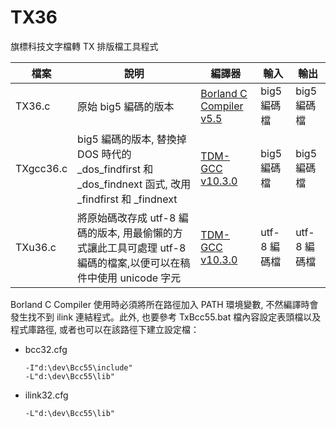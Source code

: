 # TX36

旗標科技文字檔轉 TX 排版檔工具程式

|檔案|說明|編譯器|輸入|輸出|
|----|-----|----|----|----|
|TX36.c|原始 big5 編碼的版本|[Borland C Compiler v5.5](https://developerinsider.co/download-and-install-borland-c-compiler-on-windows-10/)|big5 編碼檔|big5 編碼檔|
|TXgcc36.c|big5 編碼的版本, 替換掉 DOS 時代的 _dos_findfirst 和 _dos_findnext 函式, 改用 _findfirst 和 _findnext|[TDM-GCC v10.3.0](https://jmeubank.github.io/tdm-gcc/about/)|big5 編碼檔|big5 編碼檔|
|TXu36.c|將原始碼改存成 utf-8 編碼的版本, 用最偷懶的方式讓此工具可處理 utf-8 編碼的檔案,以便可以在稿件中使用 unicode 字元|[TDM-GCC v10.3.0](https://jmeubank.github.io/tdm-gcc/about/)|utf-8 編碼檔|utf-8 編碼檔|

Borland C Compiler 使用時必須將所在路徑加入 PATH 環境變數, 不然編譯時會發生找不到 ilink 連結程式。此外, 也要參考 TxBcc55.bat 檔內容設定表頭檔以及程式庫路徑, 或者也可以在該路徑下建立設定檔：

- bcc32.cfg

    ```
    -I"d:\dev\Bcc55\include"
    -L"d:\dev\Bcc55\lib"
    ```
- ilink32.cfg

    ```
    -L"d:\dev\Bcc55\lib"
    ```
    
